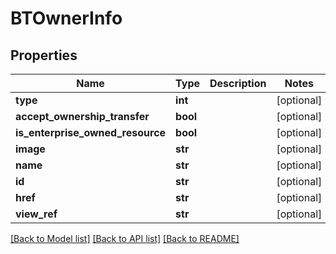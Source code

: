 # BTOwnerInfo

## Properties
Name | Type | Description | Notes
------------ | ------------- | ------------- | -------------
**type** | **int** |  | [optional] 
**accept_ownership_transfer** | **bool** |  | [optional] 
**is_enterprise_owned_resource** | **bool** |  | [optional] 
**image** | **str** |  | [optional] 
**name** | **str** |  | [optional] 
**id** | **str** |  | [optional] 
**href** | **str** |  | [optional] 
**view_ref** | **str** |  | [optional] 

[[Back to Model list]](../README.md#documentation-for-models) [[Back to API list]](../README.md#documentation-for-api-endpoints) [[Back to README]](../README.md)


